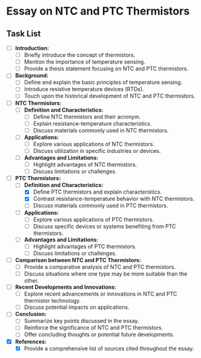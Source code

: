 # Essay on NTC and PTC Thermistors

## Task List

- [ ] **Introduction:**
  - [ ] Briefly introduce the concept of thermistors.
  - [ ] Mention the importance of temperature sensing.
  - [ ] Provide a thesis statement focusing on NTC and PTC thermistors.

- [ ] **Background:**
  - [ ] Define and explain the basic principles of temperature sensing.
  - [ ] Introduce resistive temperature devices (RTDs).
  - [ ] Touch upon the historical development of NTC and PTC thermistors.

- [ ] **NTC Thermistors:**
  - [ ] **Definition and Characteristics:**
    - [ ] Define NTC thermistors and their acronym.
    - [ ] Explain resistance-temperature characteristics.
    - [ ] Discuss materials commonly used in NTC thermistors.

  - [ ] **Applications:**
    - [ ] Explore various applications of NTC thermistors.
    - [ ] Discuss utilization in specific industries or devices.

  - [ ] **Advantages and Limitations:**
    - [ ] Highlight advantages of NTC thermistors.
    - [ ] Discuss limitations or challenges.

- [ ] **PTC Thermistors:**
  - [ ] **Definition and Characteristics:**
    - [x] Define PTC thermistors and explain characteristics.
    - [x] Contrast resistance-temperature behavior with NTC thermistors.
    - [ ] Discuss materials commonly used in PTC thermistors.

  - [ ] **Applications:**
    - [ ] Explore various applications of PTC thermistors.
    - [ ] Discuss specific devices or systems benefiting from PTC thermistors.

  - [ ] **Advantages and Limitations:**
    - [ ] Highlight advantages of PTC thermistors.
    - [ ] Discuss limitations or challenges.

- [ ] **Comparison between NTC and PTC Thermistors:**
  - [ ] Provide a comparative analysis of NTC and PTC thermistors.
  - [ ] Discuss situations where one type may be more suitable than the other.

- [ ] **Recent Developments and Innovations:**
  - [ ] Explore recent advancements or innovations in NTC and PTC thermistor technology.
  - [ ] Discuss potential impacts on applications.

- [ ] **Conclusion:**
  - [ ] Summarize key points discussed in the essay.
  - [ ] Reinforce the significance of NTC and PTC thermistors.
  - [ ] Offer concluding thoughts or potential future developments.

- [x] **References:**
  - [x] Provide a comprehensive list of sources cited throughout the essay.
